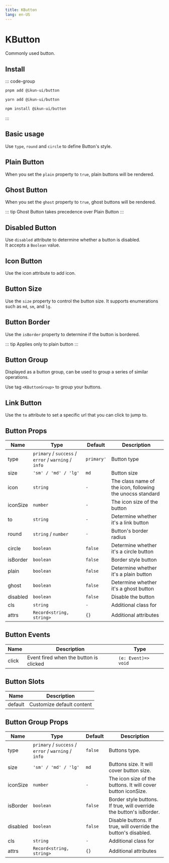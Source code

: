 ```yaml
---
title: KButton
lang: en-US
---
```


# KButton

Commonly used button.

## Install

::: code-group

```bash [pnpm]
pnpm add @ikun-ui/button
```

```bash [yarn]
yarn add @ikun-ui/button
```

```bash [npm]
npm install @ikun-ui/button
```

:::

## Basic usage

Use `type`, `round` and `circle` to define Button's style.

<demo src="../../../../example/button/basic.svelte"  github='Button'></demo>

## Plain Button

When you set the `plain` property to `true`, plain buttons will be rendered.

<demo src="../../../../example/button/plain.svelte"  github='Button'></demo>

## Ghost Button

When you set the `ghost` property to `true`, ghost buttons will be rendered.

::: tip
Ghost Button takes precedence over Plain Button
:::

<demo src="../../../../example/button/ghost.svelte"  github='Button'></demo>

## Disabled Button

Use `disabled` attribute to determine whether a button is disabled.  
It accepts a `Boolean` value.

<demo src="../../../../example/button/disabled.svelte" github='Button'></demo>

## Icon Button

Use the icon attribute to add icon.

<demo src="../../../../example/button/icon.svelte" github='Button'></demo>

## Button Size

Use the `size` property to control the button size.
It supports enumerations such as `md`, `sm`, and `lg`.

<demo src="../../../../example/button/size.svelte" github='Button'></demo>

## Button Border

Use the `isBorder` property to determine if the button is bordered.

::: tip
Applies only to plain button
:::

<demo src="../../../../example/button/isBorder.svelte" github='Button'></demo>

## Button Group

Displayed as a button group, can be used to group a series of similar operations.

Use tag `<KButtonGroup>` to group your buttons.

<demo src="../../../../example/button/group.svelte" github='ButtonGroup'></demo>

## Link Button

Use the `to` attribute to set a specific url that you can click to jump to.

<demo src="../../../../example/button/link.svelte" github='Button'></demo>

## Button Props

| Name     | Type                                                 | Default    | Description                                               |
| -------- | ---------------------------------------------------- | ---------- | --------------------------------------------------------- |
| type     | `primary` / `success` / `error` / `warning` / `info` | `primary'` | Button type                                               |
| size     | `'sm' / 'md' / 'lg'`                                 | `md`       | Button size                                               |
| icon     | `string`                                             | `-`        | The class name of the icon, following the unocss standard |
| iconSize | `number`                                             | `-`        | The icon size of the button                               |
| to       | `string`                                             | `-`        | Determine whether it's a link button                      |
| round    | `string` / `number`                                  | `-`        | Button's border radius                                    |
| circle   | `boolean`                                            | `false`    | Determine whether it's a circle button                    |
| isBorder | `boolean`                                            | `false`    | Border style button                                       |
| plain    | `boolean`                                            | `false`    | Determine whether it's a plain button                     |
| ghost    | `boolean`                                            | `false`    | Determine whether it's a ghost button                     |
| disabled | `boolean`                                            | `false`    | Disable the button                                        |
| cls      | `string`                                             | `-`        | Additional class for                                      |
| attrs    | `Record<string, string>`                             | `{}`       | Additional attributes                                     |

## Button Events

| Name  | Description                            | Type                |
| ----- | -------------------------------------- | ------------------- |
| click | Event fired when the button is clicked | `(e: Event)=> void` |

## Button Slots

| Name    | Description               |
| ------- | ------------------------- |
| default | Customize default content |

## Button Group Props

| Name     | Type                                                 | Default | Description                                                         |
| -------- | ---------------------------------------------------- | ------- | ------------------------------------------------------------------- |
| type     | `primary` / `success` / `error` / `warning` / `info` | `false` | Buttons type.                                                       |
| size     | `'sm' / 'md' / 'lg'`                                 | `md`    | Buttons size. It will cover button size.                            |
| iconSize | `number`                                             | `-`     | The icon size of the buttons. It will cover button iconSize.        |
| isBorder | `boolean`                                            | `false` | Border style buttons. If true, will override the button's isBorder. |
| disabled | `boolean`                                            | `false` | Disable buttons. If true, will override the button's disabled.      |
| cls      | `string`                                             | `-`     | Additional class for                                                |
| attrs    | `Record<string, string>`                             | `{}`    | Additional attributes                                               |
